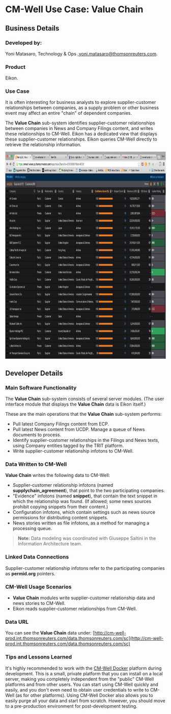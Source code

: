 # CM-Well Use Case: Value Chain #

## Business Details ##

### Developed by: ###
Yoni Matasaro, Technology & Ops ,yoni.matasaro@thomsonreuters.com.

### Product ###
Eikon.

### Use Case ###

It is often interesting for business analysts to explore supplier-customer relationships between companies, as a supply problem or other business event may affect an entire "chain" of dependent companies.

The **Value Chain** sub-system identifies supplier-customer relationships between companies in News and Company Filings content, and writes these relationships to CM-Well. Eikon has a dedicated view that displays these supplier-customer relationships. Eikon queries CM-Well directly to retrieve the relationship information.

<img height=650 width=950 src="./_Images/SupplyChain1.png">

## Developer Details ##

### Main Software Functionality ###

The **Value Chain** sub-system consists of several server modules. (The user interface module that displays the **Value Chain** data is Eikon itself.) 

These are the main operations that the **Value Chain** sub-system performs:

* Pull latest Company Filings content from ECP.
* Pull latest News content from UCDP. Manage a queue of News documents to process.
* Identify supplier-customer relationships in the Filings and News texts, using Company entities tagged by the TRIT platform.
* Write supplier-customer relationship infotons to CM-Well.

### Data Written to CM-Well ###
**Value Chain** writes the following data to CM-Well:

* Supplier-customer relationship infotons (named **supplychain_agreement**), that point to the two participating companies.
* "Evidence" infotons (named **snippet**), that contain the text snippet in which the relationship was found. (If allowed; some news sources prohibit copying snippets from their content.)
* Configuration infotons, which contain settings such as news source permissions for distributing content snippets.
* News stories written as file infotons, as a method for managing a processing queue.

>**Note:** Data modeling was coordinated with Giuseppe Saltini in the Information Architecture team.

### Linked Data Connections ###
Supplier-customer relationship infotons refer to the participating companies as **permid.org** pointers.

### CM-Well Usage Scenarios ###

* **Value Chain** modules write supplier-customer relationship data and news stories to CM-Well.
* Eikon reads supplier-customer relationships from CM-Well.

### Data URL ###

You can see the **Value Chain** data under: [http://cm-well-prod.int.thomsonreuters.com/data.thomsonreuters.com/sc](http://cm-well-prod.int.thomsonreuters.com/data.thomsonreuters.com/sc)

### Tips and Lessons Learned ###

It's highly recommended to work with the [CM-Well Docker](Tools.UsingCM-WellDocker.md) platform during development. This is a small, private platform that you can install on a local server, making you completely independent from the "public" CM-Well platforms and from other users. You can start using CM-Well quickly and easily, and you don't even need to obtain user credentials to write to CM-Well (as for other platforms). Using CM-Well Docker also allows you to easily purge all your data and start from scratch. However, you should move to a pre-production environment for post-development testing.
